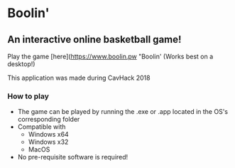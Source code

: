 # Boolin'
## An interactive online basketball game!
Play the game [here](https://www.boolin.pw "Boolin'
(Works best on a desktop!)


This application was made during CavHack 2018

### How to play
- The game can be played by running the .exe or .app located in the OS's corresponding folder
- Compatible with
    - Windows x64
    - Windows x32
    - MacOS
- No pre-requisite software is required!
